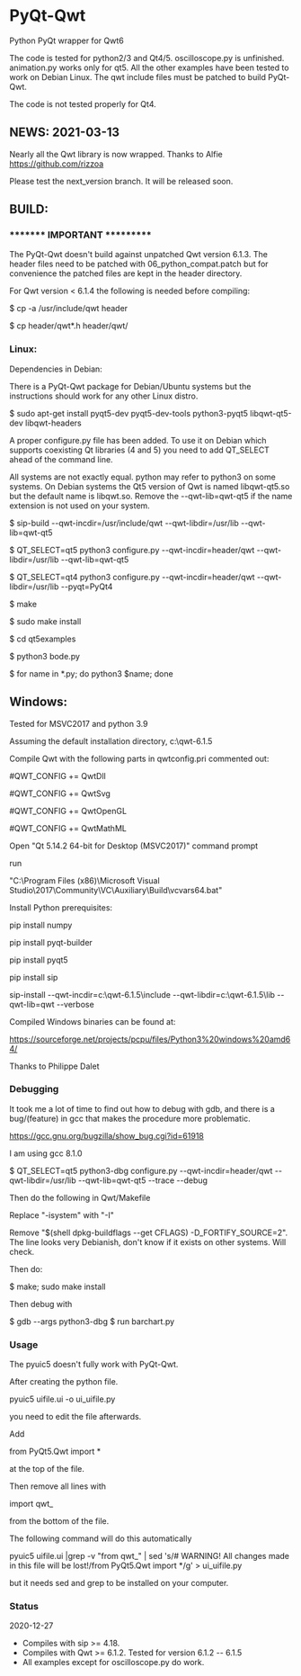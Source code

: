 # PyQt-Qwt
Python PyQt wrapper for Qwt6

The code is tested for python2/3 and Qt4/5.
oscilloscope.py is unfinished.
animation.py works only for qt5.
All the other examples have been tested to work on 
Debian Linux.
The qwt include files must be patched to build PyQt-Qwt.

The code is not tested properly for Qt4.

## NEWS: 2021-03-13

Nearly all the Qwt library is now wrapped. Thanks to Alfie
https://github.com/rizzoa
 
Please test the next_version branch. It will be released soon.


## BUILD:

### ******* IMPORTANT *********

The PyQt-Qwt doesn't build against unpatched Qwt version 6.1.3.
The header files need to be patched with 06_python_compat.patch
but for convenience the patched files are kept in the header
directory.

For Qwt version < 6.1.4 the following is needed before compiling:

$ cp -a /usr/include/qwt header

$ cp header/qwt*.h header/qwt/

### Linux:

Dependencies in Debian:

There is a PyQt-Qwt package for Debian/Ubuntu systems but the instructions should work for any 
other Linux distro.

$ sudo apt-get install pyqt5-dev pyqt5-dev-tools python3-pyqt5 libqwt-qt5-dev libqwt-headers

A proper configure.py file has been added. To use it on Debian
which supports coexisting Qt libraries (4 and 5) you need to 
add QT_SELECT ahead of the command line.

All systems are not exactly equal. python may refer to python3 on some systems.
On Debian systems the Qt5 version of Qwt is named libqwt-qt5.so but the default name is
libqwt.so. Remove the  --qwt-lib=qwt-qt5 if the name extension is not used on your system.

$ sip-build --qwt-incdir=/usr/include/qwt --qwt-libdir=/usr/lib --qwt-lib=qwt-qt5

$ QT_SELECT=qt5 python3 configure.py --qwt-incdir=header/qwt --qwt-libdir=/usr/lib --qwt-lib=qwt-qt5

$ QT_SELECT=qt4 python3 configure.py --qwt-incdir=header/qwt --qwt-libdir=/usr/lib --pyqt=PyQt4

$ make

$ sudo make install

$ cd qt5examples

$ python3 bode.py

$ for name in *.py; do python3 $name; done

## Windows:

Tested for MSVC2017 and python 3.9

Assuming the default installation directory, c:\qwt-6.1.5

Compile Qwt with the following parts in qwtconfig.pri commented out:

\#QWT_CONFIG += QwtDll

\#QWT_CONFIG += QwtSvg

\#QWT_CONFIG += QwtOpenGL

\#QWT_CONFIG += QwtMathML


Open "Qt 5.14.2 64-bit for Desktop (MSVC2017)" command prompt

run

"C:\Program Files (x86)\Microsoft Visual Studio\2017\Community\VC\Auxiliary\Build\vcvars64.bat"

Install Python prerequisites:

pip install numpy

pip install pyqt-builder

pip install pyqt5

pip install sip

sip-install --qwt-incdir=c:\qwt-6.1.5\include --qwt-libdir=c:\qwt-6.1.5\lib --qwt-lib=qwt --verbose

Compiled Windows binaries can be found at:

https://sourceforge.net/projects/pcpu/files/Python3%20windows%20amd64/

Thanks to 	Philippe Dalet

### Debugging

It took me a lot of time to find out how to debug with gdb, and there is
a bug/(feature) in gcc that makes the procedure more problematic.

https://gcc.gnu.org/bugzilla/show_bug.cgi?id=61918

I am using gcc 8.1.0

$ QT_SELECT=qt5 python3-dbg configure.py --qwt-incdir=header/qwt --qwt-libdir=/usr/lib --qwt-lib=qwt-qt5 --trace --debug

Then do the following in Qwt/Makefile

Replace "-isystem" with "-I"

Remove "$(shell dpkg-buildflags --get CFLAGS) -D_FORTIFY_SOURCE=2". The line looks very Debianish, don't know if it exists on other systems. Will check.

Then do:

$ make; sudo make install

Then debug with

$ gdb --args python3-dbg
$ run barchart.py

### Usage

The pyuic5 doesn't fully work with PyQt-Qwt.

After creating the python file.

pyuic5 uifile.ui -o ui_uifile.py

you need to edit the file afterwards.

Add 

from PyQt5.Qwt import *

at the top of the file.

Then remove all lines with

import qwt_

from the bottom of the file.

The following command will do this automatically

pyuic5 uifile.ui |grep -v "from qwt_" | sed 's/# WARNING! All changes made in this file will be lost!/from PyQt5.Qwt import */g' > ui_uifile.py

but it needs sed and grep to be installed on your computer.

### Status

2020-12-27
  * Compiles with sip >= 4.18.
  * Compiles with Qwt >= 6.1.2. Tested for version 6.1.2 -- 6.1.5
  * All examples except for oscilloscope.py do work.



